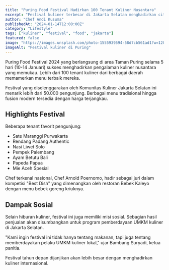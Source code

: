 ```yaml
---
title: "Puring Food Festival Hadirkan 100 Tenant Kuliner Nusantara"
excerpt: "Festival kuliner terbesar di Jakarta Selatan menghadirkan cita rasa nusantara dari Sabang sampai Merauke di kawasan Puring."
author: "Chef Andi Kusuma"
publishedAt: "2024-01-14T12:00:00Z"
category: "Lifestyle"
tags: ["kuliner", "festival", "food", "jakarta"]
featured: false
image: "https://images.unsplash.com/photo-1555939594-58d7cb561ad1?w=1200&h=675&fit=crop"
imageAlt: "Festival kuliner di Puring"
---
```


Puring Food Festival 2024 yang berlangsung di area Taman Puring selama 5 hari (10-14 Januari) sukses menghadirkan pengalaman kuliner nusantara yang memukau. Lebih dari 100 tenant kuliner dari berbagai daerah memamerkan menu terbaik mereka.

Festival yang diselenggarakan oleh Komunitas Kuliner Jakarta Selatan ini menarik lebih dari 50.000 pengunjung. Berbagai menu tradisional hingga fusion modern tersedia dengan harga terjangkau.

## Highlights Festival

Beberapa tenant favorit pengunjung:

- Sate Maranggi Purwakarta
- Rendang Padang Authentic
- Nasi Liwet Solo
- Pempek Palembang
- Ayam Betutu Bali
- Papeda Papua
- Mie Aceh Spesial

Chef terkenal nasional, Chef Arnold Poernomo, hadir sebagai juri dalam kompetisi "Best Dish" yang dimenangkan oleh restoran Bebek Kaleyo dengan menu bebek goreng kriuknya.

## Dampak Sosial

Selain hiburan kuliner, festival ini juga memiliki misi sosial. Sebagian hasil penjualan akan disumbangkan untuk program pemberdayaan UMKM kuliner di Jakarta Selatan.

"Kami ingin festival ini tidak hanya tentang makanan, tapi juga tentang memberdayakan pelaku UMKM kuliner lokal," ujar Bambang Suryadi, ketua panitia.

Festival tahun depan dijanjikan akan lebih besar dengan menghadirkan kuliner internasional.
